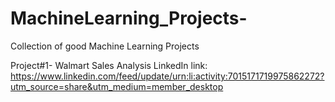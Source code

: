 # MachineLearning_Projects-
Collection of good Machine Learning Projects

Project#1- 
Walmart Sales Analysis
LinkedIn link: https://www.linkedin.com/feed/update/urn:li:activity:7015171719975862272?utm_source=share&utm_medium=member_desktop
